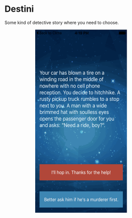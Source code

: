 

# Destini

Some kind of detective story where you need to choose.



<p float="left">
  <img src="https://github.com/prostiak/Swift/blob/master/img/Destini.gif" width="300" height="600" hspace="100" />
</p>
